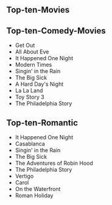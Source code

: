## Top-ten-Movies
## Top-ten-Comedy-Movies
- Get Out
- All About Eve 
- It Happened One Night
- Modern Times
- Singin' in the Rain
- The Big Sick
- A Hard Day's Night
- La La Land
- Toy Story 3
- The Philadelphia Story


## Top-ten-Romantic 
- It Happened One Night
- Casablanca
- Singin' in the Rain
- The Big Sick
- The Adventures of Robin Hood
- The Philadelphia Story
- Vertigo 
- Carol
- On the Waterfront
- Roman Holiday
